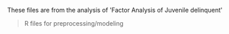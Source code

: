These files are from the analysis of 'Factor Analysis of Juvenile delinquent' 

> R files for preprocessing/modeling 
